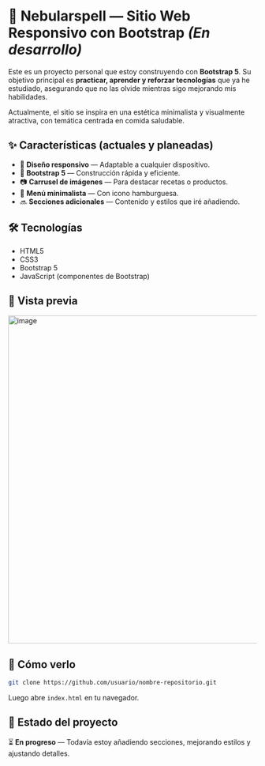 # 🌿 Nebularspell — Sitio Web Responsivo con Bootstrap *(En desarrollo)*

Este es un proyecto personal que estoy construyendo con **Bootstrap 5**.
Su objetivo principal es **practicar, aprender y reforzar tecnologías** que ya he estudiado, asegurando que no las olvide mientras sigo mejorando mis habilidades.

Actualmente, el sitio se inspira en una estética minimalista y visualmente atractiva, con temática centrada en comida saludable.

## ✨ Características (actuales y planeadas)

* 📱 **Diseño responsivo** — Adaptable a cualquier dispositivo.
* 🎯 **Bootstrap 5** — Construcción rápida y eficiente.
* 📷 **Carrusel de imágenes** — Para destacar recetas o productos.
* 🍞 **Menú minimalista** — Con icono hamburguesa.
* 🔜 **Secciones adicionales** — Contenido y estilos que iré añadiendo.

## 🛠️ Tecnologías

* HTML5
* CSS3
* Bootstrap 5
* JavaScript (componentes de Bootstrap)

## 📸 Vista previa

<img width="785" height="664" alt="image" src="https://github.com/user-attachments/assets/986680de-47c7-46af-a5c2-7508a664bb6b" />


## 🚀 Cómo verlo

```bash
git clone https://github.com/usuario/nombre-repositorio.git
```

Luego abre `index.html` en tu navegador.

## 📄 Estado del proyecto

⏳ **En progreso** — Todavía estoy añadiendo secciones, mejorando estilos y ajustando detalles.

